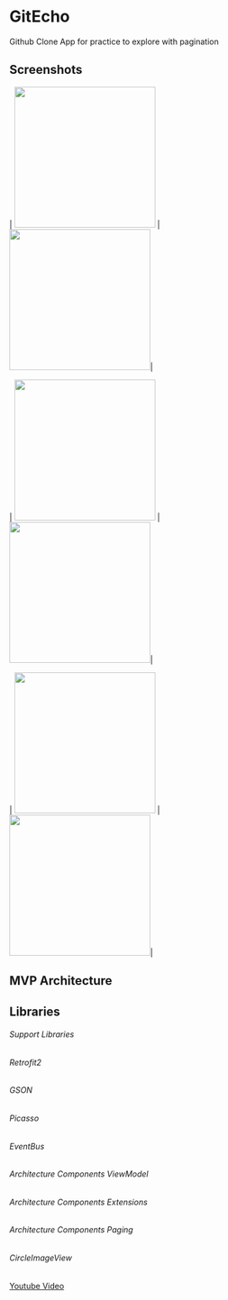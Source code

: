 # GitEcho
Github Clone App for practice to explore with pagination

## Screenshots

| <img src="https://i.imgur.com/MvMlXHw.png" width="250"> | <img src="https://i.imgur.com/kDVKzzv.png" width="250">|

| <img src="https://i.imgur.com/80gq5pI.png" width="250"> | <img src="https://i.imgur.com/gM55Lhk.png" width="250">|

| <img src="https://i.imgur.com/2nTgwQ7.png" width="250"> | <img src="https://i.imgur.com/yG6MX4Y.png" width="250">|

## MVP Architecture

## Libraries

###### Support Libraries
###### Retrofit2
###### GSON
###### Picasso
###### EventBus
###### Architecture Components ViewModel
###### Architecture Components Extensions
###### Architecture Components Paging
###### CircleImageView

[Youtube Video](https://www.youtube.com/watch?v=2caH8yVLVTk)